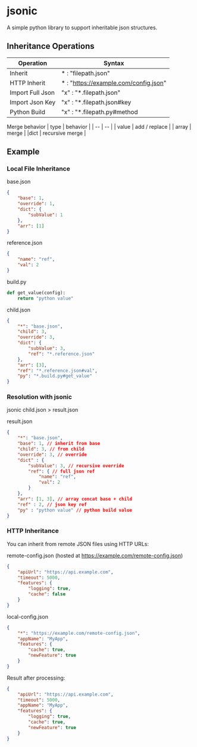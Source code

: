 # jsonic
A simple python library to support inheritable json structures.

## Inheritance Operations

| Operation | Syntax |
| -- | -- |
| Inherit | * : "filepath.json" |
| HTTP Inherit | * : "https://example.com/config.json" |
| Import Full Json | "x" : "*.filepath.json" |
| Import Json Key | "x" : "*.filepath.json#key |
| Python Build | "x" : "*.filepath.py#method |

Merge behavior
| type | behavior |
| -- | -- |
| value | add / replace |
| array | merge |
|dict | recursive merge |

## Example

### Local File Inheritance

base.json
```json
{
	"base": 1,
	"override": 1,
	"dict": {
		"subValue": 1
	},
	"arr": [1]
}
```

reference.json
```json
{
	"name": "ref",
	"val": 2
}
```

build.py
```python
def get_value(config):
	return "python value"
```

child.json
```json
{
	"*": "base.json",
	"child": 3,
	"override": 3,
	"dict": {
		"subValue": 3,
		"ref": "*.reference.json"
	},
	"arr": [3],
	"ref": "*.reference.json#val",
	"py": "*.build.py#get_value"
}
```

### Resolution with jsonic

jsonic child.json > result.json

result.json
```json
{
	"*": "base.json",
	"base": 1, // inherit from base
	"child": 3, // from child
	"override": 3, // override
	"dict" : {
		"subValue": 3, // recursive override
		"ref": { // full json ref
			"name": "ref",
			"val": 2
		}
	},
	"arr": [1, 3], // array concat base + child
	"ref" : 2, // json key ref
	"py" : "python value" // python build value
}
```

### HTTP Inheritance

You can inherit from remote JSON files using HTTP URLs:

remote-config.json (hosted at https://example.com/remote-config.json)
```json
{
	"apiUrl": "https://api.example.com",
	"timeout": 5000,
	"features": {
		"logging": true,
		"cache": false
	}
}
```

local-config.json
```json
{
	"*": "https://example.com/remote-config.json",
	"appName": "MyApp",
	"features": {
		"cache": true,
		"newFeature": true
	}
}
```

Result after processing:
```json
{
	"apiUrl": "https://api.example.com",
	"timeout": 5000,
	"appName": "MyApp",
	"features": {
		"logging": true,
		"cache": true,
		"newFeature": true
	}
}
```
